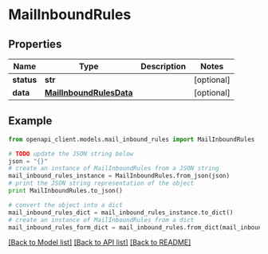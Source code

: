 # MailInboundRules


## Properties
Name | Type | Description | Notes
------------ | ------------- | ------------- | -------------
**status** | **str** |  | [optional] 
**data** | [**MailInboundRulesData**](MailInboundRulesData.md) |  | [optional] 

## Example

```python
from openapi_client.models.mail_inbound_rules import MailInboundRules

# TODO update the JSON string below
json = "{}"
# create an instance of MailInboundRules from a JSON string
mail_inbound_rules_instance = MailInboundRules.from_json(json)
# print the JSON string representation of the object
print MailInboundRules.to_json()

# convert the object into a dict
mail_inbound_rules_dict = mail_inbound_rules_instance.to_dict()
# create an instance of MailInboundRules from a dict
mail_inbound_rules_form_dict = mail_inbound_rules.from_dict(mail_inbound_rules_dict)
```
[[Back to Model list]](../README.md#documentation-for-models) [[Back to API list]](../README.md#documentation-for-api-endpoints) [[Back to README]](../README.md)


